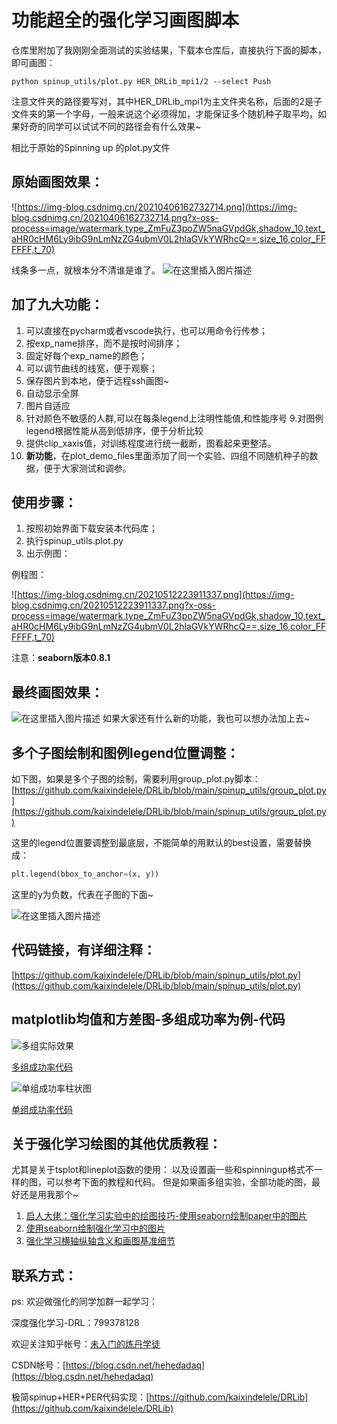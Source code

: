 # 功能超全的强化学习画图脚本

仓库里附加了我刚刚全面测试的实验结果，下载本仓库后，直接执行下面的脚本，即可画图：

```
python spinup_utils/plot.py HER_DRLib_mpi1/2 --select Push
```

注意文件夹的路径要写对，其中HER_DRLib_mpi1为主文件夹名称，后面的2是子文件夹的第一个字母，一般来说这个必须得加，才能保证多个随机种子取平均，如果好奇的同学可以试试不同的路径会有什么效果~



相比于原始的Spinning up 的plot.py文件

## 原始画图效果：

![https://img-blog.csdnimg.cn/20210406162732714.png](https://img-blog.csdnimg.cn/20210406162732714.png?x-oss-process=image/watermark,type_ZmFuZ3poZW5naGVpdGk,shadow_10,text_aHR0cHM6Ly9ibG9nLmNzZG4ubmV0L2hlaGVkYWRhcQ==,size_16,color_FFFFFF,t_70)

线条多一点，就根本分不清谁是谁了。
![在这里插入图片描述](https://img-blog.csdnimg.cn/20210406162852952.png?x-oss-process=image/watermark,type_ZmFuZ3poZW5naGVpdGk,shadow_10,text_aHR0cHM6Ly9ibG9nLmNzZG4ubmV0L2hlaGVkYWRhcQ==,size_16,color_FFFFFF,t_70)



## 加了九大功能：

1. 可以直接在pycharm或者vscode执行，也可以用命令行传参；
2. 按exp_name排序，而不是按时间排序；
3. 固定好每个exp_name的颜色；
4. 可以调节曲线的线宽，便于观察；
5. 保存图片到本地，便于远程ssh画图~
6. 自动显示全屏
7. 图片自适应
8. 针对颜色不敏感的人群,可以在每条legend上注明性能值,和性能序号
9.对图例legend根据性能从高到低排序，便于分析比较
10. 提供clip_xaxis值，对训练程度进行统一截断，图看起来更整洁。
11. **新功能**，在plot_demo_files里面添加了同一个实验、四组不同随机种子的数据，便于大家测试和调参。

## 使用步骤：
1. 按照初始界面下载安装本代码库；
2. 执行spinup_utils.plot.py
3. 出示例图：

例程图：

![https://img-blog.csdnimg.cn/20210512223911337.png](https://img-blog.csdnimg.cn/20210512223911337.png?x-oss-process=image/watermark,type_ZmFuZ3poZW5naGVpdGk,shadow_10,text_aHR0cHM6Ly9ibG9nLmNzZG4ubmV0L2hlaGVkYWRhcQ==,size_16,color_FFFFFF,t_70)


注意：**seaborn版本0.8.1**


## 最终画图效果：
![在这里插入图片描述](https://img-blog.csdnimg.cn/2021040616224411.png?x-oss-process=image/watermark,type_ZmFuZ3poZW5naGVpdGk,shadow_10,text_aHR0cHM6Ly9ibG9nLmNzZG4ubmV0L2hlaGVkYWRhcQ==,size_16,color_FFFFFF,t_70)
如果大家还有什么新的功能，我也可以想办法加上去~

## 多个子图绘制和图例legend位置调整：
如下图，如果是多个子图的绘制，需要利用group_plot.py脚本：
[https://github.com/kaixindelele/DRLib/blob/main/spinup_utils/group_plot.py](https://github.com/kaixindelele/DRLib/blob/main/spinup_utils/group_plot.py)

这里的legend位置要调整到最底层，不能简单的用默认的best设置，需要替换成：


```python
plt.legend(bbox_to_anchor=(x, y))
```

这里的y为负数，代表在子图的下面~

![在这里插入图片描述](https://img-blog.csdnimg.cn/20210611093742566.png?x-oss-process=image/watermark,type_ZmFuZ3poZW5naGVpdGk,shadow_10,text_aHR0cHM6Ly9ibG9nLmNzZG4ubmV0L2hlaGVkYWRhcQ==,size_16,color_FFFFFF,t_70)


## 代码链接，有详细注释：
[https://github.com/kaixindelele/DRLib/blob/main/spinup_utils/plot.py](https://github.com/kaixindelele/DRLib/blob/main/spinup_utils/plot.py)

## matplotlib均值和方差图-多组成功率为例-代码

![多组实际效果](https://img-blog.csdnimg.cn/20210221004735541.png?x-oss-process=image/watermark,type_ZmFuZ3poZW5naGVpdGk,shadow_10,text_aHR0cHM6Ly9ibG9nLmNzZG4ubmV0L2hlaGVkYWRhcQ==,size_16,color_FFFFFF,t_70#pic_center)

[多组成功率代码](https://github.com/kaixindelele/DRLib/blob/main/spinup_utils/plot_success_group.py)

![单组成功率柱状图](https://img-blog.csdnimg.cn/20210408120845755.png?x-oss-process=image/watermark,type_ZmFuZ3poZW5naGVpdGk,shadow_10,text_aHR0cHM6Ly9ibG9nLmNzZG4ubmV0L2hlaGVkYWRhcQ==,size_16,color_FFFFFF,t_70)

[单组成功率代码](https://github.com/kaixindelele/DRLib/blob/main/spinup_utils/plot_success.py)

## 关于强化学习绘图的其他优质教程：
尤其是关于tsplot和lineplot函数的使用：
以及设置画一些和spinningup格式不一样的图，可以参考下面的教程和代码。
但是如果画多组实验，全部功能的图，最好还是用我那个~


1. [启人大佬：强化学习实验中的绘图技巧-使用seaborn绘制paper中的图片](https://zhuanlan.zhihu.com/p/75477750)
2. [使用seaborn绘制强化学习中的图片](https://zhuanlan.zhihu.com/p/147847062)
3. [强化学习横轴纵轴含义和画图基准细节](参考链接：https://spinningup.openai.com/en/latest/spinningup/bench.html#experiment-details)





## 联系方式：
ps: 欢迎做强化的同学加群一起学习：

深度强化学习-DRL：799378128

欢迎关注知乎帐号：[未入门的炼丹学徒](https://www.zhihu.com/people/heda-he-28)

CSDN帐号：[https://blog.csdn.net/hehedadaq](https://blog.csdn.net/hehedadaq)

极简spinup+HER+PER代码实现：[https://github.com/kaixindelele/DRLib](https://github.com/kaixindelele/DRLib)
